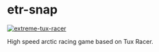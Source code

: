 # etr-snap

[![extreme-tux-racer](https://snapcraft.io/extreme-tux-racer/badge.svg)](https://snapcraft.io/extreme-tux-racer)

High speed arctic racing game based on Tux Racer.

